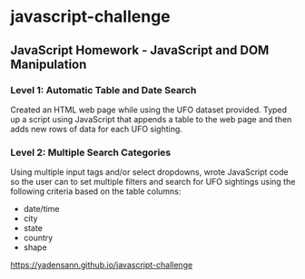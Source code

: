 # javascript-challenge

## JavaScript Homework - JavaScript and DOM Manipulation


### Level 1: Automatic Table and Date Search 
Created an HTML web page while using the UFO dataset provided. Typed up a script using JavaScript that appends a table to the web page and then adds new rows of data for each UFO sighting.


### Level 2: Multiple Search Categories
Using multiple input tags and/or select dropdowns, wrote JavaScript code so the user can to set multiple filters and search for UFO sightings using the following criteria based on the table columns:

- date/time
- city
- state
- country
- shape


https://yadensann.github.io/javascript-challenge
